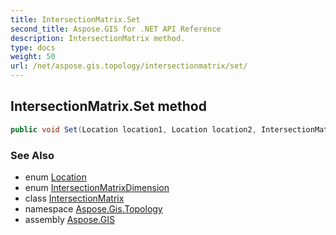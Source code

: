```yaml
---
title: IntersectionMatrix.Set
second_title: Aspose.GIS for .NET API Reference
description: IntersectionMatrix method. 
type: docs
weight: 50
url: /net/aspose.gis.topology/intersectionmatrix/set/
---
```

## IntersectionMatrix.Set method

```csharp
public void Set(Location location1, Location location2, IntersectionMatrixDimension dimension)
```

### See Also

* enum [Location](../../location/)
* enum [IntersectionMatrixDimension](../../intersectionmatrixdimension/)
* class [IntersectionMatrix](../)
* namespace [Aspose.Gis.Topology](../../intersectionmatrix/)
* assembly [Aspose.GIS](../../../)


